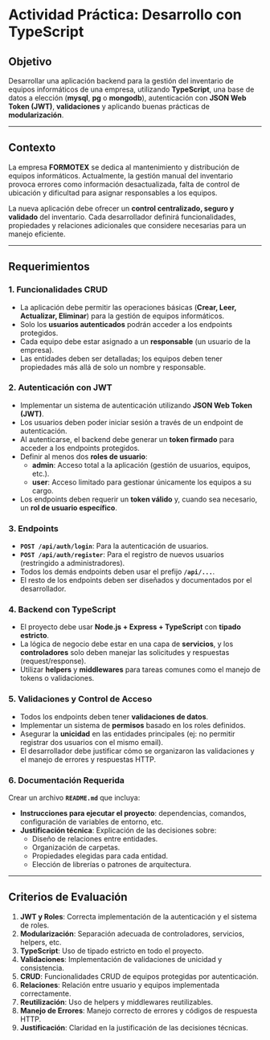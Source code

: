 # Actividad Práctica: Desarrollo con TypeScript

## Objetivo

Desarrollar una aplicación backend para la gestión del inventario de equipos informáticos de una empresa, utilizando **TypeScript**, una base de datos a elección (**mysql**, **pg** o **mongodb**), autenticación con **JSON Web Token (JWT)**, **validaciones** y aplicando buenas prácticas de **modularización**.

---

## Contexto

La empresa **FORMOTEX** se dedica al mantenimiento y distribución de equipos informáticos. Actualmente, la gestión manual del inventario provoca errores como información desactualizada, falta de control de ubicación y dificultad para asignar responsables a los equipos.

La nueva aplicación debe ofrecer un **control centralizado, seguro y validado** del inventario. Cada desarrollador definirá funcionalidades, propiedades y relaciones adicionales que considere necesarias para un manejo eficiente.

---

## Requerimientos

### 1. Funcionalidades CRUD

- La aplicación debe permitir las operaciones básicas (**Crear, Leer, Actualizar, Eliminar**) para la gestión de equipos informáticos.
- Solo los **usuarios autenticados** podrán acceder a los endpoints protegidos.
- Cada equipo debe estar asignado a un **responsable** (un usuario de la empresa).
- Las entidades deben ser detalladas; los equipos deben tener propiedades más allá de solo un nombre y responsable.

### 2. Autenticación con JWT

- Implementar un sistema de autenticación utilizando **JSON Web Token (JWT)**.
- Los usuarios deben poder iniciar sesión a través de un endpoint de autenticación.
- Al autenticarse, el backend debe generar un **token firmado** para acceder a los endpoints protegidos.
- Definir al menos dos **roles de usuario**:
  - **admin**: Acceso total a la aplicación (gestión de usuarios, equipos, etc.).
  - **user**: Acceso limitado para gestionar únicamente los equipos a su cargo.
- Los endpoints deben requerir un **token válido** y, cuando sea necesario, un **rol de usuario específico**.

### 3. Endpoints

- **`POST /api/auth/login`**: Para la autenticación de usuarios.
- **`POST /api/auth/register`**: Para el registro de nuevos usuarios (restringido a administradores).
- Todos los demás endpoints deben usar el prefijo **`/api/...`**.
- El resto de los endpoints deben ser diseñados y documentados por el desarrollador.

### 4. Backend con TypeScript

- El proyecto debe usar **Node.js + Express + TypeScript** con **tipado estricto**.
- La lógica de negocio debe estar en una capa de **servicios**, y los **controladores** solo deben manejar las solicitudes y respuestas (request/response).
- Utilizar **helpers** y **middlewares** para tareas comunes como el manejo de tokens o validaciones.

### 5. Validaciones y Control de Acceso

- Todos los endpoints deben tener **validaciones de datos**.
- Implementar un sistema de **permisos** basado en los roles definidos.
- Asegurar la **unicidad** en las entidades principales (ej: no permitir registrar dos usuarios con el mismo email).
- El desarrollador debe justificar cómo se organizaron las validaciones y el manejo de errores y respuestas HTTP.

### 6. Documentación Requerida

Crear un archivo **`README.md`** que incluya:

- **Instrucciones para ejecutar el proyecto**: dependencias, comandos, configuración de variables de entorno, etc.
- **Justificación técnica**: Explicación de las decisiones sobre:
  - Diseño de relaciones entre entidades.
  - Organización de carpetas.
  - Propiedades elegidas para cada entidad.
  - Elección de librerías o patrones de arquitectura.

---

## Criterios de Evaluación

1.  **JWT y Roles**: Correcta implementación de la autenticación y el sistema de roles.
2.  **Modularización**: Separación adecuada de controladores, servicios, helpers, etc.
3.  **TypeScript**: Uso de tipado estricto en todo el proyecto.
4.  **Validaciones**: Implementación de validaciones de unicidad y consistencia.
5.  **CRUD**: Funcionalidades CRUD de equipos protegidas por autenticación.
6.  **Relaciones**: Relación entre usuario y equipos implementada correctamente.
7.  **Reutilización**: Uso de helpers y middlewares reutilizables.
8.  **Manejo de Errores**: Manejo correcto de errores y códigos de respuesta HTTP.
9.  **Justificación**: Claridad en la justificación de las decisiones técnicas.
